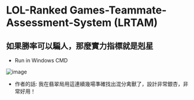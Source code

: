 # LOL-Ranked Games-Teammate-Assessment-System (LRTAM)
## 如果勝率可以騙人，那麼實力指標就是剋星
- Run in Windows CMD <br/>

![image](https://github.com/hung0125/LOL-Ranked-Games-Teammate-Assessment-Model/assets/65654501/695d4f56-2fd6-4af9-baf8-31e488059630)

- 作者的話: 我在翡翠局用這連續幾場準確找出混分禽獸了，設計非常銀杏，非常好用！
